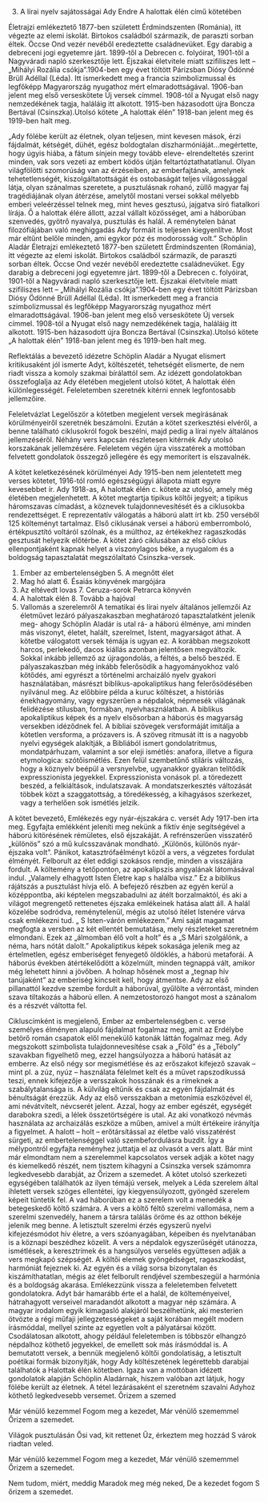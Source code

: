 3. A lírai nyelv sajátosságai Ady Endre A halottak élén című kötetében

Életrajzi emlékeztető
1877-ben született Érdmindszenten (Románia), itt végezte az elemi iskolát. Birtokos családból származik, de paraszti sorban éltek. Öccse Ond vezér nevéből eredeztette családnevüket. Egy darabig a debreceni jogi egyetemre járt. 1899-től a Debrecen c. folyóirat, 1901-től a Nagyváradi napló szerkesztője lett. Éjszakai életvitele miatt szifiliszes lett – „Mihályi Rozália csókja”.1904-ben egy évet töltött Párizsban Diósy Ödönné Brüll Adéllal (Léda). Itt ismerkedett meg a francia szimbolizmussal és legfőképp Magyarország nyugathoz mért elmaradottságával. 1906-ban jelent meg első verseskötete Új versek címmel. 1908-tól a Nyugat első nagy nemzedékének tagja, haláláig itt alkotott. 1915-ben házasodott újra Boncza Bertával (Csinszka).Utolsó kötete „A halottak élén” 1918-ban jelent meg és 1919-ben halt meg.

„Ady fölébe került az életnek, olyan teljesen, mint kevesen mások, érzi fájdalmát, kétségét, dühét, egész boldogtalan díszharmóniáját…megértette, hogy úgyis hiába, a fátum sínjein megy tovább eleve- elrendeltetés szerint minden, vak sors vezeti az embert ködös útján feltartóztathatatlanul. Olyan világfölötti szomorúság van az érzéseiben, az emberfajtának, amelynek tehetetlenségét, kiszolgáltatottságát és ostobaságát teljes világossággal látja, olyan szánalmas szeretete, a pusztulásnak rohanó, züllő magyar faj tragédiájának olyan átérzése, amelytől mostani versei sokkal mélyebb emberi veleérzéssel telnek meg, mint heves gesztusú, jajgatva síró fiatalkori lírája. Ő a halottak élére állott, azzal vállalt közösséget, ami a háborúban szenvedés, gyötrő nyavalya, pusztulás és halál. A reménytelen bánat filozófiájában való meghiggadás Ady formáit is teljesen kiegyenlítve. Most már eltűnt belőle minden, ami egykor póz és modorosság volt.”
  Schöplin Aladár
Életrajzi emlékeztető
1877-ben született Érdmindszenten (Románia), itt végezte az elemi iskolát. Birtokos családból származik, de paraszti sorban éltek. Öccse Ond vezér nevéből eredeztette családnevüket. Egy darabig a debreceni jogi egyetemre járt. 1899-től a Debrecen c. folyóirat, 1901-től a Nagyváradi napló szerkesztője lett. Éjszakai életvitele miatt szifiliszes lett – „Mihályi Rozália csókja”.1904-ben egy évet töltött Párizsban Diósy Ödönné Brüll Adéllal (Léda). Itt ismerkedett meg a francia szimbolizmussal és legfőképp Magyarország nyugathoz mért elmaradottságával. 1906-ban jelent meg első verseskötete Új versek címmel. 1908-tól a Nyugat első nagy nemzedékének tagja, haláláig itt alkotott. 1915-ben házasodott újra Boncza Bertával (Csinszka).Utolsó kötete „A halottak élén” 1918-ban jelent meg és 1919-ben halt meg.

Reflektálás a bevezető idézetre
Schöplin Aladár a Nyugat elismert kritikusaként jól ismerte Adyt, költészetét, tehetségét elismerte, de nem riadt vissza a komoly szakmai bírálattól sem. Az idézett gondolatokban összefoglalja az Ady életében megjelent utolsó kötet, A halottak élén különlegességét. Feleletemben szeretnék kitérni ennek legfontosabb jellemzőire.

Feleletvázlat
Legelőször a kötetben megjelent versek megírásának körülményeiről szeretnék beszámolni. Ezután a kötet szerkesztési elvéről, a benne található ciklusokról fogok beszélni, majd pedig a lírai nyelv általános jellemzéséről. Néhány vers kapcsán részletesen kitérnék Ady utolsó korszakának jellemzésére. Feleletem végén újra visszatérek a mottóban felvetett gondolatok összegző jellegére és egy memoritert is elszavalnék.




A kötet keletkezésének körülményei
Ady 1915-ben nem jelentetett meg verses kötetet, 1916-tól romló egészségügyi állapota miatt egyre kevesebbet ír. Ady 1918-as, A halottak élén c. kötete az utolsó, amely még életében megjelenhetett. A kötet megtartja tipikus költői jegyeit; a tipikus háromszavas címadást, a köznevek tulajdonnevesítését és a ciklusokba rendezettséget. E reprezentatív válogatás a háború alatt írt kb. 250 verséből 125 költeményt tartalmaz. Első ciklusának versei a háború emberromboló, értékpusztító voltáról szólnak, és a múlthoz, az értékekhez ragaszkodás gesztusát helyezik előtérbe. A kötet záró ciklusában az első ciklus ellenpontjaként kapnak helyet a viszonylagos béke, a nyugalom és a boldogság tapasztalatát megszólaltató Csinszka-versek.
1.  Ember az embertelenségben 5. A megnőtt élet
2.  Mag hó alatt  6. Ésaiás könyvének margójára
3.  Az eltévedt lovas 7. Ceruza-sorok Petrarca könyvén
4.  A halottak élén 8. Tovább a hajóval
  9.  Vallomás a szerelemről
 A tematikai és lírai nyelv általános jellemzői
Az életművet lezáró pályaszakaszban meghatározó tapasztalatként jelenik meg- ahogy Schöplin Aladár is utal rá- a háború élménye, ami minden más viszonyt, életet, halált, szerelmet, Istent, magyarságot áthat.  A kötetbe válogatott versek témája is ugyan ez. A korábban megszokott harcos, perlekedő, dacos kiállás azonban jelentősen megváltozik. Sokkal inkább jellemző az újragondolás, a féltés, a belső beszéd.
E pályaszakaszban még inkább felerősödik a hagyományokhoz való kötődés, ami egyrészt a történelmi archaizáló nyelv gyakori használatában, másrészt biblikus-apokaliptikus hang felerősödésében nyilvánul meg. Az előbbire példa a kuruc költészet, a históriás énekhagyomány, vagy egyszerűen a népdalok, népmesék világának felidézése stílusban, formában, nyelvhasználatban.
A biblikus apokaliptikus képek és a nyelv elsősorban a háborús és magyarság versekben idéződnek fel. A bibliai szövegek versformáját imitálja a kötetlen versforma, a prózavers is. A szöveg ritmusát itt is a nagyobb nyelvi egységek alakítják, a Bibliából ismert gondolatritmus, mondatpárhuzam, valamint a sor eleji ismétlés: anafora, illetve a figura etymologica: szótőismétlés.
Ezen felül szembetűnő stiláris változás, hogy a köznyelv beépül a versnyelvbe, ugyanakkor gyakran telítődik expresszionista jegyekkel. Expresszionista vonások pl. a töredezett beszéd, a felkiáltások, indulatszavak. A mondatszerkesztés változását többek közt a szaggatottság, a töredékesség, a kihagyásos szerkezet, vagy a terhelően sok ismétlés jelzik.

A kötet bevezető, Emlékezés egy nyár-éjszakára c. versét Ady 1917-ben írta meg. Egyfajta emlékként jeleníti meg nekünk a fiktív énje segítségével a háború kitörésének rémületes, első éjszakáját. A refrénszerűen visszatérő „különös” szó a mű kulcsszavának mondható. „Különös, különös nyár-éjszaka volt”. Pánikot, katasztrófaélményt közöl a vers, a végzetes fordulat élményét. Felborult az élet eddigi szokásos rendje, minden a visszájára fordult. A költemény a tetőponton, az apokalipszis angyalának látomásával indul. „Valamely elhagyott Isten Életre kap s halálba visz.” Ez a biblikus rájátszás a pusztulást hívja elő. A befejező részben az egyén kerül a középpontba, aki képtelen megszabadulni az átélt borzalmaktól, és aki a világot megrengető rettenetes éjszaka emlékeinek hatása alatt áll. A halál közelébe sodródva, reménytelenül, mégis az utolsó ítélet Istenére várva csak emlékezni tud. „ S Isten-várón emlékezem.” Ami saját magamat megfogta a versben az két ellentét bemutatása, mely részleteket szeretném elmondani. Ezek az „álmomban élő volt a holt” és a „S Mári szolgálónk, a néma, hars nótát dalolt.” Apokaliptikus képek sokasága jelenik meg az értelmetlen, egész emberiséget fenyegető öldöklés, a háború metaforái. A háborús években átértékelődött a közelmúlt, minden tegnappá vált, amikor még lehetett hinni a jövőben. A holnap hősének most a „tegnap hív tanújaként” az emberiség kincseit kell, hogy átmentse. Ady az első pillanattól kezdve szembe fordult a háborúval, gyűlölte a vérrontást, minden szava tiltakozás a háború ellen. A nemzetostorozó hangot most a szánalom és a részvét váltotta fel.



Cikluscímként is megjelenő, Ember az embertelenségben c. verse személyes élményen alapuló fájdalmat fogalmaz meg, amit az Erdélybe betörő román csapatok elől menekülő katonák láttán fogalmaz meg. Ady megszokott szimbolista tulajdonnevesítése csak a „Föld” és a „Téboly” szavakban figyelhető meg, ezzel hangsúlyozza a háború hatását az emberre. Az első négy sor megismétlése és az erőszakot kifejező szavak – mint pl. a zúz, nyúz – használata félelmet kelt és a művet rapszodikussá teszi, ennek kifejezője a versszakok hosszának és a rímeknek a szabálytalansága is. A külvilág eltűnik és csak az egyén fájdalmát és bénultságát érezzük. Ady az első versszakban a metonímia eszközével él, ami névátvitelt, névcserét jelent. Azzal, hogy az ember egészét, egységét darabokra szedi, a lélek összetörtségére is utal. Az aki vonatkozó névmás használata az archaizálás eszköze a műben, amivel a múlt értékeire irányítja a figyelmet. A halott – holt – erőtársítással az életbe való visszatérést sürgeti, az embertelenséggel való szembefordulásra buzdít. Így a mélypontról egyfajta reményhez juttatja el az olvasót a vers alatt.
Bár mint már elmondtam nem a szerelemmel kapcsolatos versek adják a kötet nagy és kiemelkedő részét, nem tisztem kihagyni a Csinszka versek számomra legkedvesebb darabját, az Őrizem a szemedet.
A kötet utolsó szerkezeti egységében találhatók az ilyen témájú versek, melyek a Léda szerelem által ihletett versek szöges ellentétei, így kiegyensúlyozott, gyöngéd szerelem képeit tüntetik fel. A vad háborúban ez a szerelem volt a menedék a betegeskedő költő számára. A vers a költő féltő szerelmi vallomása, nem a szerelmi szenvedély, hanem a társra találás öröme és az otthon békéje jelenik meg benne. A letisztult szerelmi érzés egyszerű nyelvi kifejezésmódot hív életre, a vers szóanyagában, képeiben és nyelvtanában is a köznapi beszédhez közelít. A vers a népdalok egyszerűségét utánozza, ismétlések, a keresztrímek és a hangsúlyos verselés együttesen adják a vers megkapó szépségét. A költői elemek gyöngédséget, ragaszkodást, harmóniát fejeznek ki. Az egyén és a világ sorsa bizonytalan és kiszámíthatatlan, mégis az élet felborult rendjével szembeszegül a harmónia és a boldogság akarása.
Emlékezzünk vissza a feleletemben felvetett gondolatokra. Adyt bár hamarább érte el a halál, de költeményeivel, hátrahagyott verseivel maradandót alkotott a magyar nép számára. A magyar irodalom egyik kimagasló alakjáról beszélhetünk, aki mesterien ötvözte a régi műfaji jellegzetességeket a saját korában megélt modern írásmóddal, mellyel szinte az egyetlen volt a pályatársai között. Csodálatosan alkotott, ahogy például feleletemben is többször elhangzó népdalhoz köthető jegyekkel, de emellett sok más írásmóddal is.
A bemutatott versek, a bennük megjelenő költői gondolatiság, a letisztult poétikai formák bizonyítják, hogy Ady költészetének legérettebb darabjai találhatók a Halottak élén kötetben. Igaza van a mottóban idézett gondolatok alapján Schöplin Aladárnak, hiszem valóban azt látjuk, hogy fölébe került az életnek.
A tétel lezárásaként el szeretném szavalni Adyhoz köthető legkedvesebb versemet.
Őrizem a szemed

Már vénülő kezemmel
Fogom meg a kezedet,
Már vénülő szememmel
Őrizem a szemedet.

Világok pusztulásán
Ősi vad, kit rettenet
Űz, érkeztem meg hozzád
S várok riadtan veled.

Már vénülő kezemmel
Fogom meg a kezedet,
Már vénülő szememmel
Őrizem a szemedet.

Nem tudom, miért, meddig
Maradok meg még neked,
De a kezedet fogom
S őrizem a szemedet.
